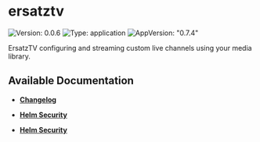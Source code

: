# ersatztv

![Version: 0.0.6](https://img.shields.io/badge/Version-0.0.6-informational?style=flat-square) ![Type: application](https://img.shields.io/badge/Type-application-informational?style=flat-square) ![AppVersion: "0.7.4"](https://img.shields.io/badge/AppVersion-"0.7.4"-informational?style=flat-square)

ErsatzTV configuring and streaming custom live channels using your media library.

## Available Documentation

- [**Changelog**](CHANGELOG)

- [**Helm Security**](container-security)

- [**Helm Security**](helm-security)

